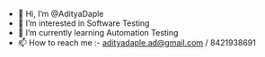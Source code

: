 - 👋 Hi, I’m @AdityaDaple
- 👀 I’m interested in Software Testing
- 🌱 I’m currently learning Automation Testing
- 📫 How to reach me :- adityadaple.ad@gmail.com / 8421938691

<!---
AdityaDaple/AdityaDaple is a ✨ special ✨ repository because its `README.md` (this file) appears on your GitHub profile.
You can click the Preview link to take a look at your changes.
--->
